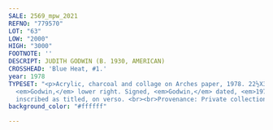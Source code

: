 ```yaml
---
SALE: 2569_mpw_2021
REFNO: "779570"
LOT: "63"
LOW: "2000"
HIGH: "3000"
FOOTNOTE: ''
DESCRIPT: JUDITH GODWIN (B. 1930, AMERICAN)
CROSSHEAD: 'Blue Heat, #1.'
year: 1978
TYPESET: "<p>Acrylic, charcoal and collage on Arches paper, 1978. 22½X30 Inches. Signed,
  <em>Godwin,</em> lower right. Signed, <em>Godwin,</em> dated, <em>1978,</em> and
  inscribed as titled, on verso. <br><br>Provenance: Private collection, New York.</p>"
background_color: "#ffffff"

---
```

